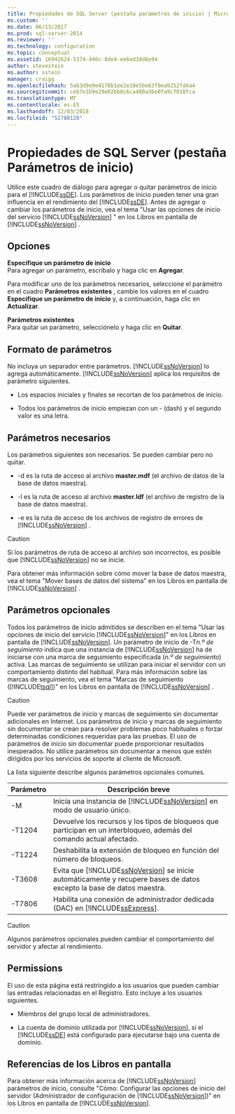 ```yaml
---
title: Propiedades de SQL Server (pestaña parámetros de inicio) | Microsoft Docs
ms.custom: ''
ms.date: 06/13/2017
ms.prod: sql-server-2014
ms.reviewer: ''
ms.technology: configuration
ms.topic: conceptual
ms.assetid: 16942624-5374-446c-8de4-ee6ed34d6e94
author: stevestein
ms.author: sstein
manager: craigg
ms.openlocfilehash: 5ab3d9e9e4178b1ee2e10e5be63f0ea9252fd4a4
ms.sourcegitcommit: ceb7e1b9e29e02bb0c6ca400a36e0fa9cf010fca
ms.translationtype: MT
ms.contentlocale: es-ES
ms.lasthandoff: 12/03/2018
ms.locfileid: "52780128"
---
```

# <a name="sql-server-properties-startup-parameters-tab"></a>Propiedades de SQL Server (pestaña Parámetros de inicio)
  Utilice este cuadro de diálogo para agregar o quitar parámetros de inicio para el [!INCLUDE[ssDE](../../includes/ssde-md.md)]. Los parámetros de inicio pueden tener una gran influencia en el rendimiento del [!INCLUDE[ssDE](../../includes/ssde-md.md)]. Antes de agregar o cambiar los parámetros de inicio, vea el tema "Usar las opciones de inicio del servicio [!INCLUDE[ssNoVersion](../../includes/ssnoversion-md.md)] " en los Libros en pantalla de [!INCLUDE[ssNoVersion](../../includes/ssnoversion-md.md)] .  
  
## <a name="options"></a>Opciones  
 **Especifique un parámetro de inicio**  
 Para agregar un parámetro, escríbalo y haga clic en **Agregar**.  
  
 Para modificar uno de los parámetros necesarios, seleccione el parámetro en el cuadro **Parámetros existentes** , cambie los valores en el cuadro **Especifique un parámetro de inicio** y, a continuación, haga clic en **Actualizar**.  
  
 **Parámetros existentes**  
 Para quitar un parámetro, selecciónelo y haga clic en **Quitar**.  
  
## <a name="parameter-format"></a>Formato de parámetros  
 No incluya un separador entre parámetros. [!INCLUDE[ssNoVersion](../../includes/ssnoversion-md.md)] lo agrega automáticamente. [!INCLUDE[ssNoVersion](../../includes/ssnoversion-md.md)] aplica los requisitos de parámetro siguientes.  
  
-   Los espacios iniciales y finales se recortan de los parámetros de inicio.  
  
-   Todos los parámetros de inicio empiezan con un - (dash) y el segundo valor es una letra.  
  
## <a name="required-parameters"></a>Parámetros necesarios  
 Los parámetros siguientes son necesarios. Se pueden cambiar pero no quitar.  
  
-   -d es la ruta de acceso al archivo **master.mdf** (el archivo de datos de la base de datos maestra).  
  
-   -l es la ruta de acceso al archivo **master.ldf** (el archivo de registro de la base de datos maestra).  
  
-   -e es la ruta de acceso de los archivos de registro de errores de [!INCLUDE[ssNoVersion](../../includes/ssnoversion-md.md)] .  
  
> [!CAUTION]  
>  Si los parámetros de ruta de acceso al archivo son incorrectos, es posible que [!INCLUDE[ssNoVersion](../../includes/ssnoversion-md.md)] no se inicie.  
  
 Para obtener más información sobre cómo mover la base de datos maestra, vea el tema "Mover bases de datos del sistema" en los Libros en pantalla de [!INCLUDE[ssNoVersion](../../includes/ssnoversion-md.md)] .  
  
## <a name="optional-parameters"></a>Parámetros opcionales  
 Todos los parámetros de inicio admitidos se describen en el tema "Usar las opciones de inicio del servicio [!INCLUDE[ssNoVersion](../../includes/ssnoversion-md.md)]" en los Libros en pantalla de [!INCLUDE[ssNoVersion](../../includes/ssnoversion-md.md)]. Un parámetro de inicio de -T*n.º de seguimiento* indica que una instancia de [!INCLUDE[ssNoVersion](../../includes/ssnoversion-md.md)] ha de iniciarse con una marca de seguimiento especificada (*n.º de seguimiento*) activa. Las marcas de seguimiento se utilizan para iniciar el servidor con un comportamiento distinto del habitual. Para más información sobre las marcas de seguimiento, vea el tema "Marcas de seguimiento ([!INCLUDE[tsql](../../includes/tsql-md.md)])" en los Libros en pantalla de [!INCLUDE[ssNoVersion](../../includes/ssnoversion-md.md)] .  
  
> [!CAUTION]  
>  Puede ver parámetros de inicio y marcas de seguimiento sin documentar adicionales en Internet. Los parámetros de inicio y marcas de seguimiento sin documentar se crean para resolver problemas poco habituales o forzar determinadas condiciones requeridas para las pruebas. El uso de parámetros de inicio sin documentar puede proporcionar resultados inesperados. No utilice parámetros sin documentar a menos que estén dirigidos por los servicios de soporte al cliente de Microsoft.  
  
 La lista siguiente describe algunos parámetros opcionales comunes.  
  
|Parámetro|Descripción breve|  
|---------------|-----------------------|  
|-M|Inicia una instancia de [!INCLUDE[ssNoVersion](../../includes/ssnoversion-md.md)] en modo de usuario único.|  
|-T1204|Devuelve los recursos y los tipos de bloqueos que participan en un interbloqueo, además del comando actual afectado.|  
|-T1224|Deshabilita la extensión de bloqueo en función del número de bloqueos.|  
|-T3608|Evita que [!INCLUDE[ssNoVersion](../../includes/ssnoversion-md.md)] se inicie automáticamente y recupere bases de datos excepto la base de datos maestra.|  
|-T7806|Habilita una conexión de administrador dedicada (DAC) en [!INCLUDE[ssExpress](../../includes/ssexpress-md.md)].|  
  
> [!CAUTION]  
>  Algunos parámetros opcionales pueden cambiar el comportamiento del servidor y afectar al rendimiento.  
  
## <a name="permissions"></a>Permissions  
 El uso de esta página está restringido a los usuarios que pueden cambiar las entradas relacionadas en el Registro. Esto incluye a los usuarios siguientes.  
  
-   Miembros del grupo local de administradores.  
  
-   La cuenta de dominio utilizada por [!INCLUDE[ssNoVersion](../../includes/ssnoversion-md.md)], si el [!INCLUDE[ssDE](../../includes/ssde-md.md)] está configurado para ejecutarse bajo una cuenta de dominio.  
  
## <a name="books-online-references"></a>Referencias de los Libros en pantalla  
 Para obtener más información acerca de [!INCLUDE[ssNoVersion](../../includes/ssnoversion-md.md)] parámetros de inicio, consulte "Cómo: Configurar las opciones de inicio del servidor (Administrador de configuración de [!INCLUDE[ssNoVersion](../../includes/ssnoversion-md.md)])" en los Libros en pantalla de [!INCLUDE[ssNoVersion](../../includes/ssnoversion-md.md)].  
  
  
